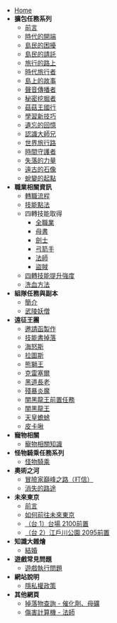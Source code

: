 - [Home](/)
- **擴包任務系列**
  - [前言](擴包任務系列/前言/index.md)
  - [時代的開端](擴包任務系列/時代的開端/index.md)
  - [島民的困擾](擴包任務系列/島民的困擾/index.md)
  - [島民的請託](擴包任務系列/島民的請託/index.md)
  - [旅行的路上](擴包任務系列/旅行的路上/index.md)
  - [時代旅行者](擴包任務系列/時代旅行者/index.md)
  - [島上的故事](擴包任務系列/島上的故事/index.md)
  - [聲音傳播者](擴包任務系列/聲音傳播者/index.md)
  - [秘密挖掘者](擴包任務系列/秘密挖掘者/index.md)
  - [菇菇王國行](擴包任務系列/菇菇王國行/index.md)
  - [學習新技巧](擴包任務系列/學習新技巧/index.md)
  - [遺忘的回憶](擴包任務系列/遺忘的回憶/index.md)
  - [認識大師兄](擴包任務系列/認識大師兄/index.md)
  - [世界旅行路](擴包任務系列/世界旅行路/index.md)
  - [時間守護者](擴包任務系列/時間守護者/index.md)
  - [失落的力量](擴包任務系列/失落的力量/index.md)
  - [遠古的石像](擴包任務系列/遠古的石像/index.md)
  - [蛻變的起點](擴包任務系列/蛻變的起點/index.md)
- **職業相關資訊**
  - [轉職流程](職業相關資訊/轉職流程/index.md)
  - [技能點法](職業相關資訊/技能點法/index.md)
  - 四轉技能取得
    - [全職業](職業相關資訊/四轉技能取得/全職業/index.md)
    - [母書](職業相關資訊/四轉技能取得/母書/index.md)
    - [劍士](職業相關資訊/四轉技能取得/劍士/index.md)
    - [弓箭手](職業相關資訊/四轉技能取得/弓箭手/index.md)
    - [法師](職業相關資訊/四轉技能取得/法師/index.md)
    - [盜賊](職業相關資訊/四轉技能取得/盜賊/index.md)
  - [四轉技能提升強度](職業相關資訊/四轉技能提升強度/index.md)
  - [洗血方法](職業相關資訊/洗血方法/index.md)
- **組隊任務與副本**
  - [簡介](組隊任務與副本/簡介/index.md)
  - [武陵妖僧](組隊任務與副本/武陵妖僧/index.md)
- **遠征王團**
  - [邀請函製作](遠征王團/邀請函製作/index.md)
  - [技能書掉落](遠征王團/技能書掉落/index.md)
  - [海怒斯](遠征王團/海怒斯/index.md)
  - [拉圖斯](遠征王團/拉圖斯/index.md)
  - [熊獅王](遠征王團/熊獅王/index.md)
  - [克雷塞爾](遠征王團/克雷塞爾/index.md)
  - [黑道長老](遠征王團/黑道長老/index.md)
  - [殘暴炎魔](遠征王團/殘暴炎魔/index.md)
  - [闇黑龍王前置任務](遠征王團/闇黑龍王/前置任務/index.md)
  - [闇黑龍王](遠征王團/闇黑龍王/index.md)
  - [天皇蟾蜍](遠征王團/天皇蟾蜍/index.md)
  - [皮卡啾](遠征王團/皮卡啾/index.md)
- **寵物相關**
  - [寵物相關知識](寵物相關/index.md)
- **怪物騎乘任務系列**
  - [怪物騎乘](怪物騎乘任務系列/index.md)
- **奧術之河**
  - [冒險家巔峰之路（打信）](奧術之河/冒險家巔峰之路/index.md)
  - [消失的路途](奧術之河/消失的路途/index.md)
- **未來東京**
  - [前言](未來東京/前言/index.md)
  - [如何前往未來東京](未來東京/如何前往未來東京/index.md)
  - [（台 1）台場 2100前置](未來東京/（台1）台場2100前置/index.md)
  - [（台 2）江戶川公園 2095前置](未來東京/（台2）江戶川公園2095前置/index.md)
- **知識大雜燴**
  - [結婚](知識大雜燴/結婚/index.md)
- **遊戲常見問題**
  - [遊戲執行問題](遊戲常見問題/遊戲執行問題/index.md)
- **網站說明**
  - [隱私權政策](網站說明/privacy_policy.md)
- **其他網頁**
  - [掉落物查詢 - 催化劑、母礦](https://dms.holey.cc/Drops/CatalystStone)
  - [傷害計算機 - 法師](https://dms.holey.cc/Calculators/Wizard)
